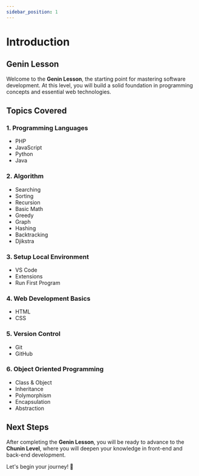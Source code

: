 ```yaml
---
sidebar_position: 1
---
```


# Introduction

## Genin Lesson
Welcome to the **Genin Lesson**, the starting point for mastering software development. At this level, you will build a solid foundation in programming concepts and essential web technologies.

## Topics Covered
### 1. Programming Languages
- PHP
- JavaScript
- Python
- Java

### 2. Algorithm
- Searching
- Sorting
- Recursion
- Basic Math
- Greedy
- Graph
- Hashing
- Backtracking
- Djikstra

### 3. Setup Local Environment
- VS Code
- Extensions
- Run First Program

### 4. Web Development Basics
- HTML
- CSS

### 5. Version Control
- Git
- GitHub

### 6. Object Oriented Programming
- Class & Object
- Inheritance
- Polymorphism
- Encapsulation
- Abstraction

## Next Steps
After completing the **Genin Lesson**, you will be ready to advance to the **Chunin Level**, where you will deepen your knowledge in front-end and back-end development.

Let's begin your journey! 🚀
